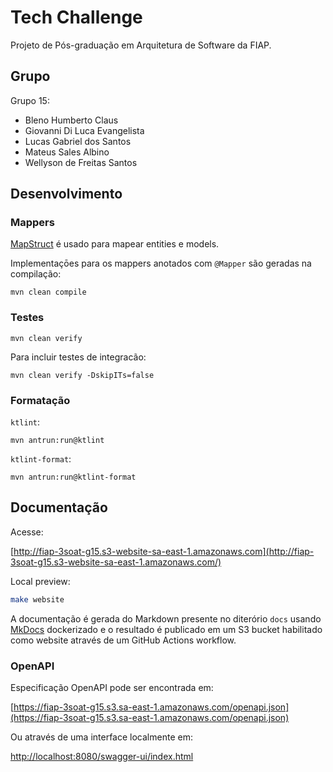 # Tech Challenge

Projeto de Pós-graduação em Arquitetura de Software da FIAP.

## Grupo

Grupo 15:

- Bleno Humberto Claus
- Giovanni Di Luca Evangelista
- Lucas Gabriel dos Santos
- Mateus Sales Albino
- Wellyson de Freitas Santos

## Desenvolvimento

### Mappers

[MapStruct](https://mapstruct.org) é usado para mapear entities e models.

Implementaçōes para os mappers anotados com `@Mapper` são geradas na compilação:

```
mvn clean compile
```

### Testes

```
mvn clean verify
```

Para incluir testes de integracão:

```
mvn clean verify -DskipITs=false
```

### Formatação

`ktlint`:

```
mvn antrun:run@ktlint
```

`ktlint-format`:

```
mvn antrun:run@ktlint-format
```

## Documentação

Acesse:

[http://fiap-3soat-g15.s3-website-sa-east-1.amazonaws.com](http://fiap-3soat-g15.s3-website-sa-east-1.amazonaws.com/)

Local preview:

```bash
make website
```

A documentação é gerada do Markdown presente no diterório `docs` usando [MkDocs](https://www.mkdocs.org) dockerizado e o resultado é publicado em um S3 bucket habilitado como website através de um GitHub Actions workflow.

### OpenAPI

Especificação OpenAPI pode ser encontrada em:

[https://fiap-3soat-g15.s3.sa-east-1.amazonaws.com/openapi.json](https://fiap-3soat-g15.s3.sa-east-1.amazonaws.com/openapi.json)

Ou através de uma interface localmente em:

[http://localhost:8080/swagger-ui/index.html](http://localhost:8080/swagger-ui/index.html)
